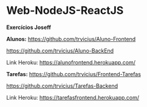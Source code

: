# Web-NodeJS-ReactJS
**Exercícios Joseff**

**Alunos:**
https://github.com/trvicius/Aluno-Frontend

https://github.com/trvicius/Aluno-BackEnd

Link Heroku: https://alunofrontend.herokuapp.com/

**Tarefas:**
https://github.com/trvicius/Frontend-Tarefas

https://github.com/trvicius/Tarefas-Backend

Link Heroku: https://tarefasfrontend.herokuapp.com/
